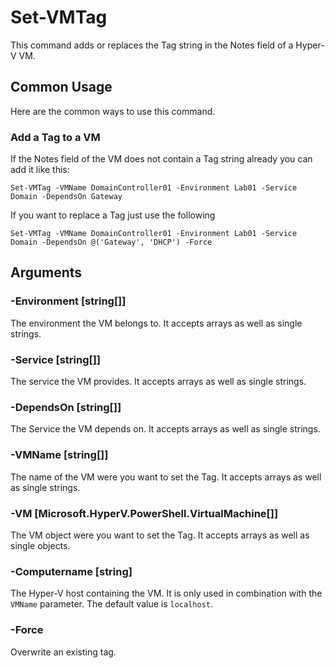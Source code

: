 # Set-VMTag

This command adds or replaces the Tag string in the Notes field of a Hyper-V VM.

## Common Usage

Here are the common ways to use this command.

### Add a Tag to a VM

If the Notes field of the VM does not contain a Tag string already you can add it like this:

    Set-VMTag -VMName DomainController01 -Environment Lab01 -Service Domain -DependsOn Gateway

If you want to replace a Tag just use the following

    Set-VMTag -VMName DomainController01 -Environment Lab01 -Service Domain -DependsOn @('Gateway', 'DHCP') -Force

## Arguments

### -Environment [string[]]

The environment the VM belongs to. It accepts arrays as well as single strings.

### -Service [string[]]

The service the VM provides. It accepts arrays as well as single strings.

### -DependsOn [string[]]

The Service the VM depends on. It accepts arrays as well as single strings.

### -VMName [string[]]

The name of the VM were you want to set the Tag. It accepts arrays as well as single strings.

### -VM [Microsoft.HyperV.PowerShell.VirtualMachine[]]

The VM object were you want to set the Tag. It accepts arrays as well as single objects.

### -Computername [string]

The Hyper-V host containing the VM. It is only used in combination with the `VMName` parameter. The default value is `localhost`.

### -Force

Overwrite an existing tag.
